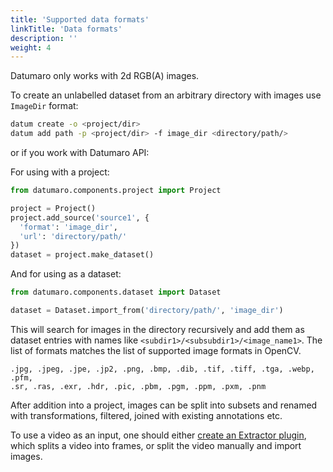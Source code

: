 ```yaml
---
title: 'Supported data formats'
linkTitle: 'Data formats'
description: ''
weight: 4
---
```


Datumaro only works with 2d RGB(A) images.

To create an unlabelled dataset from an arbitrary directory with images use
`ImageDir` format:

```bash
datum create -o <project/dir>
datum add path -p <project/dir> -f image_dir <directory/path/>
```

or if you work with Datumaro API:

For using with a project:

```python
from datumaro.components.project import Project

project = Project()
project.add_source('source1', {
  'format': 'image_dir',
  'url': 'directory/path/'
})
dataset = project.make_dataset()
```

And for using as a dataset:

```python
from datumaro.components.dataset import Dataset

dataset = Dataset.import_from('directory/path/', 'image_dir')
```

This will search for images in the directory recursively and add
them as dataset entries with names like `<subdir1>/<subsubdir1>/<image_name1>`.
The list of formats matches the list of supported image formats in OpenCV.
```
.jpg, .jpeg, .jpe, .jp2, .png, .bmp, .dib, .tif, .tiff, .tga, .webp, .pfm,
.sr, .ras, .exr, .hdr, .pic, .pbm, .pgm, .ppm, .pxm, .pnm
```

After addition into a project, images can be split into subsets and renamed
with transformations, filtered, joined with existing annotations etc.

To use a video as an input, one should either [create an Extractor plugin](/docs/developer-manual/plugins/),
which splits a video into frames, or split the video manually and import images.

